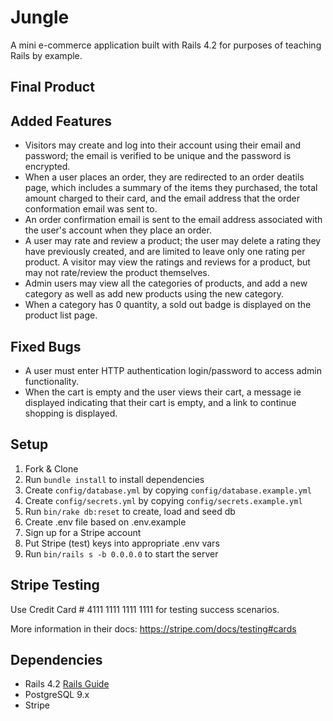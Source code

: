 # Jungle

A mini e-commerce application built with Rails 4.2 for purposes of teaching Rails by example.

## Final Product


## Added Features

* Visitors may create and log into their account using their email and password; the email is verified to be unique and the password is encrypted.
* When a user places an order, they are redirected to an order deatils page, which includes a summary of the items they purchased, the total amount charged to their card, and the email address that the order conformation email was sent to.
* An order confirmation email is sent to the email address associated with the user's account when they place an order.
* A user may rate and review a product; the user may delete a rating they have previously created, and are limited to leave only one rating per product. A visitor may view the ratings and reviews for a product, but may not rate/review the product themselves.
* Admin users may view all the categories of products, and add a new category as well as add new products using the new category.
* When a category has 0 quantity, a sold out badge is displayed on the product list page.

## Fixed Bugs

* A user must enter HTTP authentication login/password to access admin functionality.
* When the cart is empty and the user views their cart, a message ie displayed indicating that their cart is empty, and a link to continue shopping is displayed.

## Setup

1. Fork & Clone
2. Run `bundle install` to install dependencies
3. Create `config/database.yml` by copying `config/database.example.yml`
4. Create `config/secrets.yml` by copying `config/secrets.example.yml`
5. Run `bin/rake db:reset` to create, load and seed db
6. Create .env file based on .env.example
7. Sign up for a Stripe account
8. Put Stripe (test) keys into appropriate .env vars
9. Run `bin/rails s -b 0.0.0.0` to start the server

## Stripe Testing

Use Credit Card # 4111 1111 1111 1111 for testing success scenarios.

More information in their docs: <https://stripe.com/docs/testing#cards>

## Dependencies

* Rails 4.2 [Rails Guide](http://guides.rubyonrails.org/v4.2/)
* PostgreSQL 9.x
* Stripe
